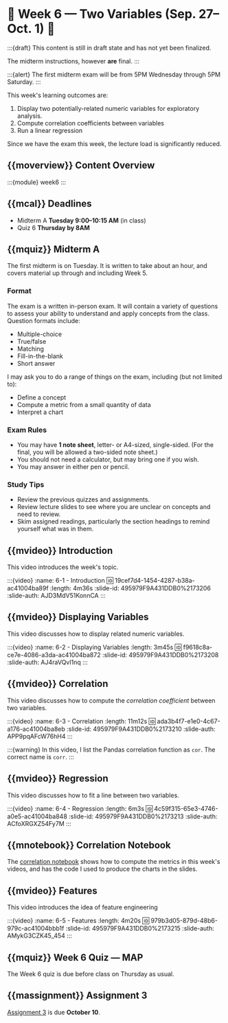 # 🚧 Week 6 — Two Variables (Sep. 27–Oct. 1) 🚧

:::{draft}
This content is still in draft state and has not yet been finalized.

The midterm instructions, however **are** final.
:::

:::{alert}
The first midterm exam will be from 5PM Wednesday through 5PM Saturday.
:::

This week's learning outcomes are:

1.  Display two potentially-related numeric variables for exploratory analysis.
2.  Compute correlation coefficients between variables
3.  Run a linear regression

Since we have the exam this week, the lecture load is significantly reduced.

## {{moverview}} Content Overview

:::{module} week6
:::

## {{mcal}} Deadlines

- Midterm A **Tuesday 9:00–10:15 AM** (in class)
- Quiz 6 **Thursday by 8AM**

## {{mquiz}} Midterm A

The first midterm is on Tuesday.  It is written to take about an hour, and covers material
up through and including Week 5.

### Format

The exam is a written in-person exam.  It will contain a variety of questions to assess your ability
to understand and apply concepts from the class.  Question formats include:

- Multiple-choice
- True/false
- Matching
- Fill-in-the-blank
- Short answer

I may ask you to do a range of things on the exam, including (but not limited to):

- Define a concept
- Compute a metric from a small quantity of data
- Interpret a chart

### Exam Rules

- You may have **1 note sheet**, letter- or A4-sized, single-sided.  (For the final, you will be allowed a two-sided note sheet.)
- You should not need a calculator, but may bring one if you wish.
- You may answer in either pen or pencil.

### Study Tips

- Review the previous quizzes and assignments.
- Review lecture slides to see where you are unclear on concepts and need to review.
- Skim assigned readings, particularly the section headings to remind yourself what was in them.

## {{mvideo}} Introduction

This video introduces the week's topic.

:::{video}
:name: 6-1 - Introduction
:id: 19cef7d4-1454-4287-b38a-ac41004ba89f
:length: 4m36s
:slide-id: 495979F9A431DDB0%2173206
:slide-auth: AJD3MdV51KonnCA
:::

## {{mvideo}} Displaying Variables

This video discusses how to display related numeric variables.

:::{video}
:name: 6-2 - Displaying Variables
:length: 3m45s
:id: f9618c8a-ce7e-4086-a3da-ac41004ba872
:slide-id: 495979F9A431DDB0%2173208
:slide-auth: AJ4raVQvI1nq
:::


## {{mvideo}} Correlation

This video discusses how to compute the *correlation coefficient* between two variables.

:::{video}
:name: 6-3 - Correlation
:length: 11m12s
:id: ada3b4f7-e1e0-4c67-a176-ac41004ba8eb
:slide-id: 495979F9A431DDB0%2173210
:slide-auth: APP9pqAFcW76hH4
:::

:::{warning}
In this video, I list the Pandas correlation function as `cor`. The correct name is `corr`.
:::

## {{mvideo}} Regression

This video discusses how to fit a line between two variables.

:::{video}
:name: 6-4 - Regression
:length: 6m3s
:id: 4c59f315-65e3-4746-a0e5-ac41004ba848
:slide-id: 495979F9A431DDB0%2173213
:slide-auth: ACfoXRGXZ54Fy7M
:::

## {{mnotebook}} Correlation Notebook

The [correlation notebook](../../resources/tutorials/Correlation.ipynb) shows how to compute the metrics in this week's videos, and has the code I used to produce the charts in the slides.

## {{mvideo}} Features

This video introduces the idea of feature engineering

:::{video}
:name: 6-5 - Features
:length: 4m20s
:id: 979b3d05-879d-48b6-979c-ac41004bbb1f
:slide-id: 495979F9A431DDB0%2173215
:slide-auth: AMykG3CZK45_454
:::

## {{mquiz}} Week 6 Quiz — MAP

The Week 6 quiz is due before class on Thursday as usual.

## {{massignment}} Assignment 3

[Assignment 3](../../assignments/A3/index.md) is due **October 10**.
